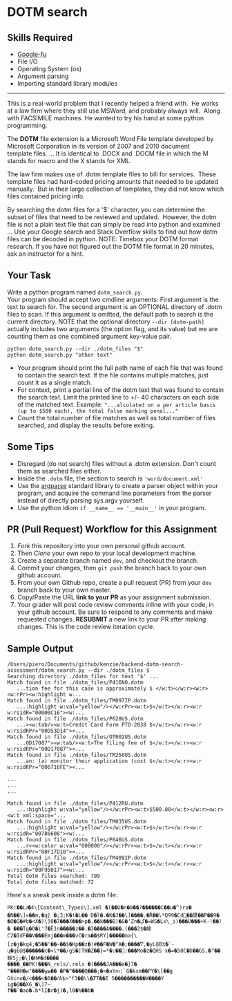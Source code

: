# DOTM search

## Skills Required

- [Google-fu](https://english.stackexchange.com/questions/19967/what-does-google-fu-mean)
- File I/O
- Operating System (os)
- Argument parsing
- Importing standard library modules

<hr>

This is a real-world problem that I recently helped a friend with.  He works at a law firm where they still use MSWord, and probably always will.  Along with FACSIMILE machines. He wanted to try his hand at some python programming.

The **DOTM** file extension is a Microsoft Word File template developed by Microsoft Corporation in its version of 2007 and 2010 document template files. ... It is identical to .DOCX and .DOCM file in which the M stands for macro and the X stands for XML.

The law firm makes use of .dotm template files to bill for services.  These template files had hard-coded pricing amounts that needed to be updated manually.  But in their large collection of templates, they did not know which files contained pricing info.

By searching the dotm files for a '\$' character, you can determine the subset of files that need to be reviewed and updated.  However, the dotm file is not a plain text file that can simply be read into python and examined ... Use your Google search and Stack Overflow skills to find out how dotm files can be decoded in python. NOTE: Timebox your DOTM format research. If you have not figured out the DOTM file format in 20 minutes, ask an instructor for a hint.

## Your Task

Write a python program named `dotm_search.py`.  
Your program should accept two cmdline arguments: First argument is the text to search for.
The second argument is an OPTIONAL directory of .dotm files to scan. If this argument is omitted,
the default path to search is the current directory. NOTE that the optional directory `--dir [dotm-path]` actually includes two arguments (the option flag, and its value) but we are counting them as one combined argument key-value pair.

```
python dotm_search.py --dir ./dotm_files "$"
python dotm_search.py "other text"
```

- Your program should print the full path name of each file that was found to contain the search text. If the file contains multiple matches, just count it as a single match.
- For context, print a partial line of the dotm text that was found to contain the search text. Limit the printed line to +/- 40 characters on each side of the matched text. Example: `"...alculated on a per article basis (up to $500 each), the total false marking penal..."`
- Count the total number of file matches as well as total number of files searched, and display the results before exiting.

## Some Tips

- Disregard (do not search) files without a .dotm extension. Don't count them as searched files either.
- Inside the `.dotm` file, the section to search is `'word/document.xml'`
- Use the [argparse](https://docs.python.org/2/howto/argparse.html) standard library to create a parser object within your program, and acquire the command line parameters from the parser instead of directly parsing sys.argv yourself.
- Use the python idiom `if __name__ == '__main__'` in your program.

## PR (Pull Request) Workflow for this Assignment

1. _Fork_ this repository into your own personal github account.
2. Then _Clone_ your own repo to your local development machine.
3. Create a separate branch named `dev`, and checkout the branch.
4. Commit your changes, then `git push` the branch back to your own github account.
5. From your own Github repo, create a pull request (PR) from your `dev` branch back to your own master.
6. Copy/Paste the URL **link to your PR** as your assignment submission.
7. Your grader will post code review comments inline with your code, in your github account. Be sure to respond to any comments and make requested changes. **RESUBMIT** a new link to your PR after making changes. This is the code review iteration cycle.

## Sample Output

```
/Users/piero/Documents/github/kenzie/backend-dotm-search-assessment/dotm_search.py --dir ./dotm_files $
Searching directory ./dotm_files for text '$' ...
Match found in file ./dotm_files/P416NO.dotm
   ...tion fee for this case is approximately $ </w:t></w:r><w:r><w:rPr><w:highlight w...
Match found in file ./dotm_files/TM097IP.dotm
   ...:highlight w:val="yellow"/></w:rPr><w:t>$</w:t></w:r><w:r w:rsidR="00000C16"><w:...
Match found in file ./dotm_files/P620US.dotm
   ...><w:tab/><w:t>Credit Card Form PTO-2038 $</w:t></w:r><w:r w:rsidRPr="00D53D14"><...
Match found in file ./dotm_files/OT002US.dotm
   ...0D17087"><w:tab/><w:t>The filing fee of $</w:t></w:r><w:r w:rsidRPr="00D17087"><...
Match found in file ./dotm_files/TM250US.dotm
   ...an: (a) monitor their application (cost $</w:t></w:r><w:r w:rsidRPr="006716FE"><...

...
...
...

Match found in file ./dotm_files/P412RU.dotm
   ...:highlight w:val="yellow"/></w:rPr><w:t>$500.00</w:t></w:r><w:r><w:t xml:space="...
Match found in file ./dotm_files/TM035US.dotm
   ...:highlight w:val="yellow"/></w:rPr><w:t>$</w:t></w:r><w:r w:rsidR="00786608"><w:...
Match found in file ./dotm_files/P646US.dotm
   ...r><w:color w:val="000000"/></w:rPr><w:t>$</w:t></w:r><w:r w:rsidRPr="00F17D10"><...
Match found in file ./dotm_files/TM409IP.dotm
   ...:highlight w:val="yellow"/></w:rPr><w:t>$</w:t></w:r><w:r w:rsidR="00F95017"><w:...
Total dotm files searched: 799
Total dotm files matched: 72
```

Here's a sneak peek inside a dotm file:

```
PK!��Ǉ�4\[Content\_Types\].xml �(��U�n�0��?������C��u�^)re� �N��\]=��m,�q| �;3;K�ί�L�� D�l�.�K�J��\]����.�Ȓ��\*Q99�Cd׋��櫽��P��9� �O�G�#b�<X�)\]0�7���X���>p�,��k���B)�&�'Zn�ڲ�=WS�Lx\_i)���U���+K-!��!� ���Tq�O�i'7�Ȇ1n�����z��.�3����A����.(���2$�鲮C2�IdF��V���Emj���m���vC�rљ��$RY|�����ma{\[z�j�kq4;�5��'��~��$�Hp��z�!#��F�W�^A�;����Ͳ,�yLQBϪ�`-ų�q6@$������c�<\*��/gS�|TH�Z��}=*�:��򨄒:���Mo�z�QHS x�=�50C�Ե��GS.�"��䩣Sj;�\]�H#�d����
�ܼ���_��PK!���N_rels/.rels �(����JA���a�}7�
"���H�w"����w̤ھ�� �P�^����O֛���;�<�aYՠ؛`G�kxm��PY�\[��g
Gΰino�/<���<�1��ⳆA$>"f3��\\�ȾT��I S����������W����Y
ig�@��X6_�\]7~
f��ˉ�ao�.b*lI�r�j)�,l0�%��b�
```
